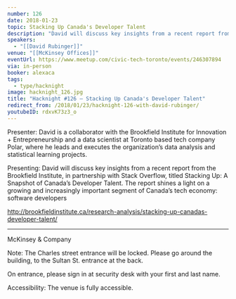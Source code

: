 ```yaml
---
number: 126
date: 2018-01-23
topic: Stacking Up Canada's Developer Talent
description: "David will discuss key insights from a recent report from the Brookfield Institute, in partnership with Stack Overflow, titled Stacking Up: A Snapshot of Canada’s Developer Talent. The report shines a light on a growing and increasingly important segment of Canada’s tech economy: software developers http://brookfieldinstitute.ca/research-analysis/stacking-up-canadas-developer-talent/"
speakers:
  - "[[David Rubinger]]"
venue: "[[McKinsey Offices]]"
eventUrl: https://www.meetup.com/civic-tech-toronto/events/246307894
via: in-person
booker: alexaca
tags:
  - type/hacknight
image: hacknight_126.jpg
title: "Hacknight #126 – Stacking Up Canada's Developer Talent"
redirect_from: /2018/01/23/hacknight-126-with-david-rubinger/
youtubeID: rdxvK73z3_o
---
```


Presenter: David is a collaborator with the Brookfield Institute for Innovation + Entrepreneurship and a data scientist at Toronto based tech company Polar, where he leads and executes the organization’s data analysis and statistical learning projects.

Presenting: David will discuss key insights from a recent report from the Brookfield Institute, in partnership with Stack Overflow, titled Stacking Up: A Snapshot of Canada’s Developer Talent. The report shines a light on a growing and increasingly important segment of Canada’s tech economy: software developers

http://brookfieldinstitute.ca/research-analysis/stacking-up-canadas-developer-talent/

***
McKinsey & Company

Note: The Charles street entrance will be locked. Please go around the building, to the Sultan St. entrance at the back.

On entrance, please sign in at security desk with your first and last name.

Accessibility: The venue is fully accessible.
